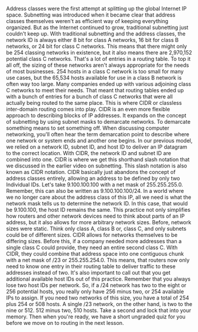 Address classes were the first attempt at splitting up the global Internet IP space. Subnetting was introduced when it became clear that address classes themselves weren't as efficient way of keeping everything organized. But as the Internet continued to grow, traditional subnetting just couldn't keep up. With traditional subnetting and the address classes, the network ID is always either 8 bit for class A networks, 16 bit for class B networks, or 24 bit for class C networks. This means that there might only be 254 classing networks in existence, but it also means there are 2,970,152 potential class C networks. That's a lot of entries in a routing table. To top it all off, the sizing of these networks aren't always appropriate for the needs of most businesses. 254 hosts in a class C network is too small for many use cases, but the 65,534 hosts available for use in a class B network is often way too large. Many companies ended up with various adjoining class C networks to meet their needs. That meant that routing tables ended up with a bunch of entries for a bunch of class C networks that were all actually being routed to the same place. This is where CIDR or classless inter-domain routing comes into play. CIDR is an even more flexible approach to describing blocks of IP addresses. It expands on the concept of subnetting by using subnet masks to demarcate networks. To demarcate something means to set something off. When discussing computer networking, you'll often hear the term demarcation point to describe where one network or system ends and another one begins. In our previous model, we relied on a network ID, subnet ID, and host ID to deliver an IP datagram to the correct location. With CIDR, the network ID and subnet ID are combined into one. CIDR is where we get this shorthand slash notation that we discussed in the earlier video on subnetting. This slash notation is also known as CIDR notation. CIDR basically just abandons the concept of address classes entirely, allowing an address to be defined by only two Individual IDs. Let's take 9.100.100.100 with a net mask of 255.255.255.0. Remember, this can also be written as 9.100.100.100/24. In a world where we no longer care about the address class of this IP, all we need is what the network mask tells us to determine the network ID. In this case, that would be 9.100.100, the host ID remains the same. This practice not only simplifies how routers and other network devices need to think about parts of an IP address, but it also allows for more arbitrary network sizes. Before, network sizes were static. Think only class A, class B or, class C, and only subnets could be of different sizes. CIDR allows for networks themselves to be differing sizes. Before this, if a company needed more addresses than a single class C could provide, they need an entire second class C. With CIDR, they could combine that address space into one contiguous chunk with a net mask of /23 or 255.255.254.0. This means, that routers now only need to know one entry in their routing table to deliver traffic to these addresses instead of two. It's also important to call out that you get additional available host IDs out of this practice. Remember that you always lose two host IDs per network. So, if a /24 network has two to the eight or 256 potential hosts, you really only have 256 minus two, or 254 available IPs to assign. If you need two networks of this size, you have a total of 254 plus 254 or 508 hosts. A single /23 network, on the other hand, is two to the nine or 512. 512 minus two, 510 hosts. Take a second and lock that into your memory. Then when you're ready, we have a short ungraded quiz for you before we move on to routing in the next lesson.
